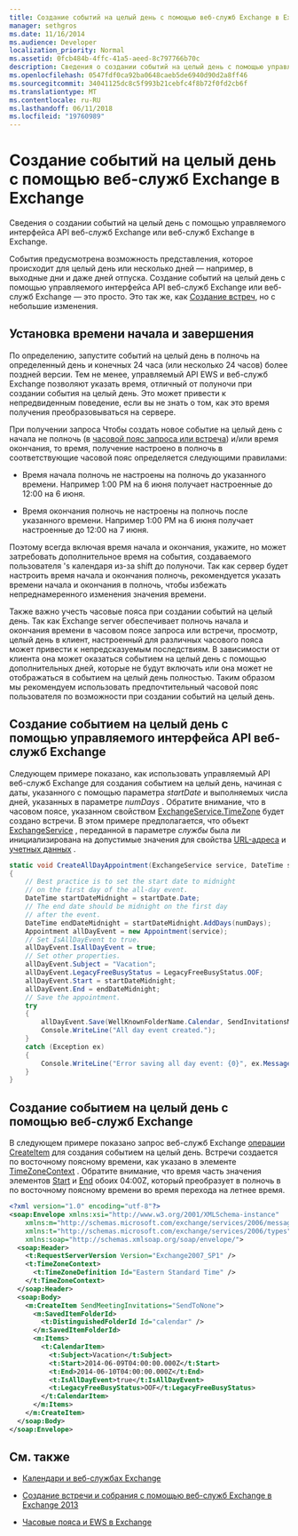 ```yaml
---
title: Создание событий на целый день с помощью веб-служб Exchange в Exchange
manager: sethgros
ms.date: 11/16/2014
ms.audience: Developer
localization_priority: Normal
ms.assetid: 0fcb484b-4ffc-41a5-aeed-8c797766b70c
description: Сведения о создании событий на целый день с помощью управляемого интерфейса API веб-служб Exchange или веб-служб Exchange в Exchange.
ms.openlocfilehash: 0547fdf0ca92ba0648caeb5de6940d90d2a8ff46
ms.sourcegitcommit: 34041125dc8c5f993b21cebfc4f8b72f0fd2cb6f
ms.translationtype: MT
ms.contentlocale: ru-RU
ms.lasthandoff: 06/11/2018
ms.locfileid: "19760989"
---
```

# <a name="create-all-day-events-by-using-ews-in-exchange"></a>Создание событий на целый день с помощью веб-служб Exchange в Exchange

Сведения о создании событий на целый день с помощью управляемого интерфейса API веб-служб Exchange или веб-служб Exchange в Exchange.
  
События предусмотрена возможность представления, которое происходит для целый день или несколько дней — например, в выходные дни и даже дней отпуска. Создание событий на целый день с помощью управляемого интерфейса API веб-служб Exchange или веб-служб Exchange — это просто. Это так же, как [Создание встреч](how-to-create-appointments-and-meetings-by-using-ews-in-exchange-2013.md), но с небольшие изменения.
  
## <a name="setting-start-and-end-times"></a>Установка времени начала и завершения

По определению, запустите событий на целый день в полночь на определенный день и конечных 24 часа (или несколько 24 часов) более поздней версии. Тем не менее, управляемый API EWS и веб-служб Exchange позволяют указать время, отличный от полуночи при создании события на целый день. Это может привести к непредвиденным поведение, если вы не знать о том, как это время получения преобразовываться на сервере.
  
При получении запроса Чтобы создать новое событие на целый день с начала не полночь (в [часовой пояс запроса или встреча](time-zones-and-ews-in-exchange.md)) и/или время окончания, то время, получение настроено в полночь в соответствующие часовой пояс определяется следующими правилами:
  
- Время начала полночь не настроены на полночь до указанного времени. Например 1:00 PM на 6 июня получает настроенные до 12:00 на 6 июня.
    
- Время окончания полночь не настроены на полночь после указанного времени. Например 1:00 PM на 6 июня получает настроенные до 12:00 на 7 июня.
    
Поэтому всегда включая время начала и окончания, укажите, но может затребовать дополнительное время на события, создаваемого пользователя 's календаря из-за shift до полуночи. Так как сервер будет настроить время начала и окончания полночь, рекомендуется указать времени начала и окончания в полночь, чтобы избежать непреднамеренного изменения значения времени.
  
Также важно учесть часовые пояса при создании событий на целый день. Так как Exchange server обеспечивает полночь начала и окончания времени в часовом поясе запроса или встречи, просмотр, целый день в клиент, настроенный для различных часового пояса может привести к непредсказуемым последствиям. В зависимости от клиента она может оказаться событием на целый день с помощью дополнительных дней, которые не будут включать или она может не отображаться в событием на целый день полностью. Таким образом мы рекомендуем использовать предпочтительный часовой пояс пользователя по возможности при создании событий на целый день.
  
## <a name="create-an-all-day-event-by-using-the-ews-managed-api"></a>Создание событием на целый день с помощью управляемого интерфейса API веб-служб Exchange

Следующем примере показано, как использовать управляемый API веб-служб Exchange для создания событием на целый день, начиная с даты, указанного с помощью параметра _startDate_ и выполняемых числа дней, указанных в параметре _numDays_ . Обратите внимание, что в часовом поясе, указанном свойством [ExchangeService.TimeZone](http://msdn.microsoft.com/en-us/library/microsoft.exchange.webservices.data.exchangeservice.timezone%28v=exchg.80%29.aspx) будет создано встречи. В этом примере предполагается, что объект [ExchangeService](http://msdn.microsoft.com/en-us/library/microsoft.exchange.webservices.data.exchangeservice%28v=exchg.80%29.aspx) , переданной в параметре _службы_ была ли инициализирована на допустимые значения для свойства [URL-адреса](http://msdn.microsoft.com/en-us/library/microsoft.exchange.webservices.data.exchangeservice.url%28v=exchg.80%29.aspx) и [учетных данных](http://msdn.microsoft.com/en-us/library/microsoft.exchange.webservices.data.exchangeservicebase.credentials%28v=exchg.80%29.aspx) . 
  
```cs
static void CreateAllDayAppointment(ExchangeService service, DateTime startDate, int numDays)
{
    // Best practice is to set the start date to midnight
    // on the first day of the all-day event.
    DateTime startDateMidnight = startDate.Date;
    // The end date should be midnight on the first day
    // after the event.
    DateTime endDateMidnight = startDateMidnight.AddDays(numDays);
    Appointment allDayEvent = new Appointment(service);
    // Set IsAllDayEvent to true.
    allDayEvent.IsAllDayEvent = true;
    // Set other properties.
    allDayEvent.Subject = "Vacation";
    allDayEvent.LegacyFreeBusyStatus = LegacyFreeBusyStatus.OOF;
    allDayEvent.Start = startDateMidnight;
    allDayEvent.End = endDateMidnight;
    // Save the appointment.
    try
    {
        allDayEvent.Save(WellKnownFolderName.Calendar, SendInvitationsMode.SendToNone);
        Console.WriteLine("All day event created.");
    }
    catch (Exception ex)
    {
        Console.WriteLine("Error saving all day event: {0}", ex.Message);
    }
}
```

## <a name="create-an-all-day-event-by-using-ews"></a>Создание событием на целый день с помощью веб-служб Exchange

В следующем примере показано запрос веб-служб Exchange [операции CreateItem](http://msdn.microsoft.com/library/78a52120-f1d0-4ed7-8748-436e554f75b6%28Office.15%29.aspx) для создания событием на целый день. Встречи создается по восточному поясному времени, как указано в элементе [TimeZoneContext](http://msdn.microsoft.com/library/573c462b-aa1d-4ba0-8852-e3f48b26873b%28Office.15%29.aspx) . Обратите внимание, что время часть значения элементов [Start](http://msdn.microsoft.com/library/7cfe9979-c893-4f9b-b3a1-8f9e17515a4b%28Office.15%29.aspx) и [End](http://msdn.microsoft.com/library/72329821-32ff-495d-b6e5-fdc011003c2e%28Office.15%29.aspx) обоих 04:00Z, который преобразует в полночь в по восточному поясному времени во время перехода на летнее время. 
  
```XML
<?xml version="1.0" encoding="utf-8"?>
<soap:Envelope xmlns:xsi="http://www.w3.org/2001/XMLSchema-instance" 
    xmlns:m="http://schemas.microsoft.com/exchange/services/2006/messages" 
    xmlns:t="http://schemas.microsoft.com/exchange/services/2006/types" 
    xmlns:soap="http://schemas.xmlsoap.org/soap/envelope/">
  <soap:Header>
    <t:RequestServerVersion Version="Exchange2007_SP1" />
    <t:TimeZoneContext>
      <t:TimeZoneDefinition Id="Eastern Standard Time" />
    </t:TimeZoneContext>
  </soap:Header>
  <soap:Body>
    <m:CreateItem SendMeetingInvitations="SendToNone">
      <m:SavedItemFolderId>
        <t:DistinguishedFolderId Id="calendar" />
      </m:SavedItemFolderId>
      <m:Items>
        <t:CalendarItem>
          <t:Subject>Vacation</t:Subject>
          <t:Start>2014-06-09T04:00:00.000Z</t:Start>
          <t:End>2014-06-10T04:00:00.000Z</t:End>
          <t:IsAllDayEvent>true</t:IsAllDayEvent>
          <t:LegacyFreeBusyStatus>OOF</t:LegacyFreeBusyStatus>
        </t:CalendarItem>
      </m:Items>
    </m:CreateItem>
  </soap:Body>
</soap:Envelope>
```

## <a name="see-also"></a>См. также


- [Календари и веб-службах Exchange](calendars-and-ews-in-exchange.md)
    
- [Создание встречи и собрания с помощью веб-служб Exchange в Exchange 2013](how-to-create-appointments-and-meetings-by-using-ews-in-exchange-2013.md)
    
- [Часовые пояса и EWS в Exchange](time-zones-and-ews-in-exchange.md)
    

